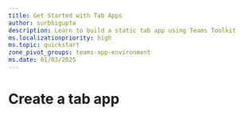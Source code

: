 ```yaml
---
title: Get Started with Tab Apps
author: surbhigupta
description: Learn to build a static tab app using Teams Toolkit
ms.localizationpriority: high
ms.topic: quickstart
zone_pivot_groups: teams-app-environment
ms.date: 01/03/2025
---
```


# Create a tab app
